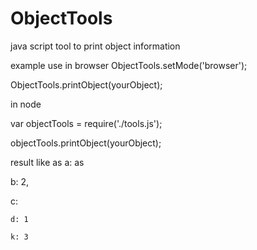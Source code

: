 ObjectTools
===========

java script tool to print object information

example use 
in browser
ObjectTools.setMode('browser');

ObjectTools.printObject(yourObject);

in node

var objectTools = require('./tools.js');

objectTools.printObject(yourObject);

result like as
 a: as
 
 b: 2,
 
 c: 
 
    d: 1
    
    k: 3
 

